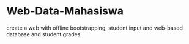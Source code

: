 # Web-Data-Mahasiswa
create a web with offline bootstrapping, student input and web-based database and student grades
